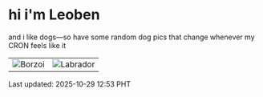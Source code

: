 # hi i'm Leoben

and i like dogs—so have some random dog pics that change whenever my CRON feels like it

|  |  |
|--------|----------|
| ![Borzoi](https://random-dog-vercel.vercel.app/api/random-borzoi?v=1761713609) | ![Labrador](https://random-dog-vercel.vercel.app/api/random-labrador?v=1761713609) |

Last updated: 2025-10-29 12:53 PHT
